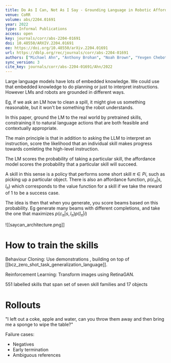 ```yaml
---
title: Do As I Can, Not As I Say - Grounding Language in Robotic Affordances.
venue: CoRR
volume: abs/2204.01691
year: 2022
type: Informal Publications
access: open
key: journals/corr/abs-2204-01691
doi: 10.48550/ARXIV.2204.01691
ee: https://doi.org/10.48550/arXiv.2204.01691
url: https://dblp.org/rec/journals/corr/abs-2204-01691
authors: ["Michael Ahn", "Anthony Brohan", "Noah Brown", "Yevgen Chebotar", "Omar Cortes", "Byron David", "Chelsea Finn", "Keerthana Gopalakrishnan", "Karol Hausman", "Alexander Herzog", "Daniel Ho", "Jasmine Hsu", "Julian Ibarz", "Brian Ichter", "Alex Irpan", "Eric Jang", "Rosario Jauregui Ruano", "Kyle Jeffrey", "Sally Jesmonth", "Nikhil J. Joshi", "Ryan Julian", "Dmitry Kalashnikov", "Yuheng Kuang", "Kuang-Huei Lee", "Sergey Levine", "Yao Lu", "Linda Luu", "Carolina Parada", "Peter Pastor", "Jornell Quiambao", "Kanishka Rao", "Jarek Rettinghouse", "Diego Reyes", "Pierre Sermanet", "Nicolas Sievers", "Clayton Tan", "Alexander Toshev", "Vincent Vanhoucke", "Fei Xia", "Ted Xiao", "Peng Xu", "Sichun Xu", "Mengyuan Yan"]
sync_version: 3
cite_key: journals/corr/abs-2204-01691/Ahn/2022
---
```


Large language models have lots of embedded knowledge. We could use that embedded knowledge to do planning or just to interpret instructions. However LMs and robots are grounded in different ways.

Eg, if we ask an LM how to clean a spill, it might give us something reasonable, but it won't be something the robot understands.

In this paper, ground the LM to the real world by pretrained skills, constraining it to natural language actions that are both feasible and contextually appropriate.

The main principle is that in addition to asking the LLM to interpret an instruction, score the likelihood that an individual skill makes progress towards comleting the high-level instruction.

The LM scores the probability of taking a particular skill, the affordance model scores the probability that a particular skill will succeed.

A skill in this sense is a policy that performs some short skill $\pi \in Pi$, such as picking up a particular object. There is also an affordance function, $p(c_{\pi}|s, l_{\pi})$ which corresponds to the value function for a skill if we take the reward of 1 to be a success case.

The idea is then that when you generate, you score beams based on this probability. Eg generate many beams with different completions, and take the one that maximizes $p(c_{\pi}|s, l_{\pi})p(l_{\pi}|i)$

![[saycan_architecture.png]]

# How to train the skills

Behaviour Cloning: Use demonstrations , building on top of [[bcz_zero_shot_task_generalization_language]].

Reinforcement Learning: Transform images using RetinaGAN.

551 labelled skills that span set of seven skill families and 17 objects

# Rollouts

"I left out a coke, apple and water, can you throw them away and then bring me a sponge to wipe the table?"

Failure cases:
 - Negatives
 - Early termination
 - Ambiguous references